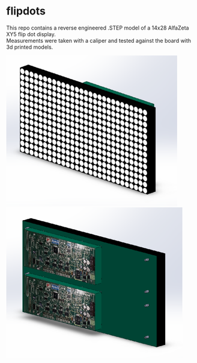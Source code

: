 # flipdots
This repo contains a reverse engineered .STEP model of a 14x28 AlfaZeta XY5 flip dot display.<br/>
Measurements were taken with a caliper and tested against the board with 3d printed models.<br/>

<p float="left">
  <img src="/images/frontview.png" height="400" />
  <img src="/images/backview.png" height="400" /> 
</p>
